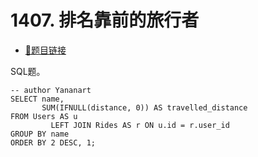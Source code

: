 # 1407. 排名靠前的旅行者

- [🔗题目链接](https://leetcode-cn.com/problems/top-travellers/)

SQL题。

```mysql
-- author Yananart
SELECT name,
       SUM(IFNULL(distance, 0)) AS travelled_distance
FROM Users AS u
         LEFT JOIN Rides AS r ON u.id = r.user_id
GROUP BY name
ORDER BY 2 DESC, 1;
```
